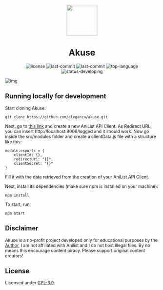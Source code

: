 <p align="center">
    <img width="100px" src="https://github.com/aleganza/akuse/blob/main/assets/img/icon/icon-1024.png"/>
    <h1 align="center">Akuse</h1>
</p>

<p align="center">
    <img alt="license" src="https://img.shields.io/github/license/aleganza/akuse"> 
    <img alt="last-commit" src="https://img.shields.io/github/last-commit/aleganza/akuse/main"> 
    <img alt="last-commit" src="https://img.shields.io/github/stars/aleganza/akuse?color=%20%23ffc830"> 
    <img alt="top-language" src="https://img.shields.io/github/languages/top/aleganza/akuse"> 
    <img alt="status-developing" src="https://img.shields.io/badge/status-developing-828DFD">
</p>

<img title="img" alt="img" src="https://i.imgur.com/cQL3i8H.png">

## Running locally for development

Start cloning Akuse:

```
git clone https://github.com/aleganza/akuse.git
```

Next, go to [this link](https://anilist.co/settings/developer) and create a new AniList API Client.
As Redirect URL, you can insert http://localhost:9009/logged and it should work.
Now go inside the src/modules folder and create a clientData.js file with a structure like this:

```
module.exports = {
    clientId: {},
    redirectUri: "{}",
    clientSecret: "{}"
}
```

Fill it with the data retrieved from the creation of your AniList API Client.

Next, install its dependencies (make sure npm is installed on your machine):

```
npm install
```

To start, run:

```
npm start
```

## Disclaimer

Akuse is a no-profit project developed only for educational purposes by the [Author](https://github.com/aleganza), I am not affiliated with Anilist and I do not host illegal files. By no means this encourage content piracy. Please support original content creators!

## License

Licensed under [GPL-3.0](https://www.gnu.org/licenses/gpl-3.0.html#license-text).
